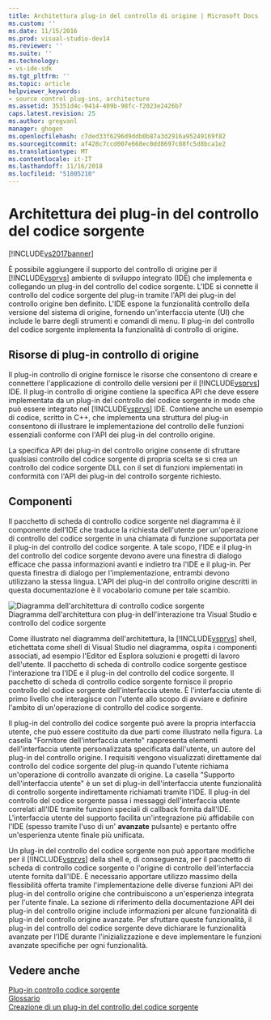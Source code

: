 ```yaml
---
title: Architettura plug-in del controllo di origine | Microsoft Docs
ms.custom: ''
ms.date: 11/15/2016
ms.prod: visual-studio-dev14
ms.reviewer: ''
ms.suite: ''
ms.technology:
- vs-ide-sdk
ms.tgt_pltfrm: ''
ms.topic: article
helpviewer_keywords:
- source control plug-ins, architecture
ms.assetid: 35351d4c-9414-409b-98fc-f2023e2426b7
caps.latest.revision: 25
ms.author: gregvanl
manager: ghogen
ms.openlocfilehash: c7ded33f6296d9ddb0b87a3d2916a95249169f82
ms.sourcegitcommit: af428c7ccd007e668ec0dd8697c88fc5d8bca1e2
ms.translationtype: MT
ms.contentlocale: it-IT
ms.lasthandoff: 11/16/2018
ms.locfileid: "51805210"
---
```

# <a name="source-control-plug-in-architecture"></a>Architettura dei plug-in del controllo del codice sorgente
[!INCLUDE[vs2017banner](../../includes/vs2017banner.md)]

È possibile aggiungere il supporto del controllo di origine per il [!INCLUDE[vsprvs](../../includes/vsprvs-md.md)] ambiente di sviluppo integrato (IDE) che implementa e collegando un plug-in del controllo del codice sorgente. L'IDE si connette il controllo del codice sorgente del plug-in tramite l'API dei plug-in del controllo origine ben definito. L'IDE espone la funzionalità controllo della versione del sistema di origine, fornendo un'interfaccia utente (UI) che include le barre degli strumenti e comandi di menu. Il plug-in del controllo del codice sorgente implementa la funzionalità di controllo di origine.  
  
## <a name="source-control-plug-in-resources"></a>Risorse di plug-in controllo di origine  
 Il plug-in controllo di origine fornisce le risorse che consentono di creare e connettere l'applicazione di controllo delle versioni per il [!INCLUDE[vsprvs](../../includes/vsprvs-md.md)] IDE. Il plug-in controllo di origine contiene la specifica API che deve essere implementata da un plug-in del controllo del codice sorgente in modo che può essere integrato nel [!INCLUDE[vsprvs](../../includes/vsprvs-md.md)] IDE. Contiene anche un esempio di codice, scritto in C++, che implementa una struttura del plug-in consentono di illustrare le implementazione del controllo delle funzioni essenziali conforme con l'API dei plug-in del controllo origine.  
  
 La specifica API dei plug-in del controllo origine consente di sfruttare qualsiasi controllo del codice sorgente di propria scelta se si crea un controllo del codice sorgente DLL con il set di funzioni implementati in conformità con l'API dei plug-in del controllo sorgente richiesto.  
  
## <a name="components"></a>Componenti  
 Il pacchetto di scheda di controllo codice sorgente nel diagramma è il componente dell'IDE che traduce la richiesta dell'utente per un'operazione di controllo del codice sorgente in una chiamata di funzione supportata per il plug-in del controllo del codice sorgente. A tale scopo, l'IDE e il plug-in del controllo del codice sorgente devono avere una finestra di dialogo efficace che passa informazioni avanti e indietro tra l'IDE e il plug-in. Per questa finestra di dialogo per l'implementazione, entrambi devono utilizzano la stessa lingua. L'API dei plug-in del controllo origine descritti in questa documentazione è il vocabolario comune per tale scambio.  
  
 ![Diagramma dell'architettura di controllo codice sorgente](../../extensibility/internals/media/vs-sccsdk-plug-in-arch.gif "vs_sccsdk_plug_in_arch")  
Diagramma dell'architettura con plug-in dell'interazione tra Visual Studio e controllo del codice sorgente  
  
 Come illustrato nel diagramma dell'architettura, la [!INCLUDE[vsprvs](../../includes/vsprvs-md.md)] shell, etichettata come shell di Visual Studio nel diagramma, ospita i componenti associati, ad esempio l'Editor ed Esplora soluzioni e progetti di lavoro dell'utente. Il pacchetto di scheda di controllo codice sorgente gestisce l'interazione tra l'IDE e il plug-in del controllo del codice sorgente. Il pacchetto di scheda di controllo codice sorgente fornisce il proprio controllo del codice sorgente dell'interfaccia utente. È l'interfaccia utente di primo livello che interagisce con l'utente allo scopo di avviare e definire l'ambito di un'operazione di controllo del codice sorgente.  
  
 Il plug-in del controllo del codice sorgente può avere la propria interfaccia utente, che può essere costituito da due parti come illustrato nella figura. La casella "Fornitore dell'interfaccia utente" rappresenta elementi dell'interfaccia utente personalizzata specificata dall'utente, un autore del plug-in del controllo origine. I requisiti vengono visualizzati direttamente dal controllo del codice sorgente del plug-in quando l'utente richiama un'operazione di controllo avanzate di origine. La casella "Supporto dell'interfaccia utente" è un set di plug-in dell'interfaccia utente funzionalità di controllo sorgente indirettamente richiamati tramite l'IDE. Il plug-in del controllo del codice sorgente passa i messaggi dell'interfaccia utente correlati all'IDE tramite funzioni speciali di callback fornita dall'IDE. L'interfaccia utente del supporto facilita un'integrazione più affidabile con l'IDE (spesso tramite l'uso di un' **avanzate** pulsante) e pertanto offre un'esperienza utente finale più unificata.  
  
 Un plug-in del controllo del codice sorgente non può apportare modifiche per il [!INCLUDE[vsprvs](../../includes/vsprvs-md.md)] della shell e, di conseguenza, per il pacchetto di scheda di controllo codice sorgente o l'origine di controllo dell'interfaccia utente fornita dall'IDE. È necessario apportare utilizzo massimo della flessibilità offerta tramite l'implementazione delle diverse funzioni API dei plug-in del controllo origine che contribuiscono a un'esperienza integrata per l'utente finale. La sezione di riferimento della documentazione API dei plug-in del controllo origine include informazioni per alcune funzionalità di plug-in del controllo origine avanzate. Per sfruttare queste funzionalità, il plug-in del controllo del codice sorgente deve dichiarare le funzionalità avanzate per l'IDE durante l'inizializzazione e deve implementare le funzioni avanzate specifiche per ogni funzionalità.  
  
## <a name="see-also"></a>Vedere anche  
 [Plug-in controllo codice sorgente](../../extensibility/source-control-plug-ins.md)   
 [Glossario](../../extensibility/source-control-plug-in-glossary.md)   
 [Creazione di un plug-in del controllo del codice sorgente](../../extensibility/internals/creating-a-source-control-plug-in.md)

